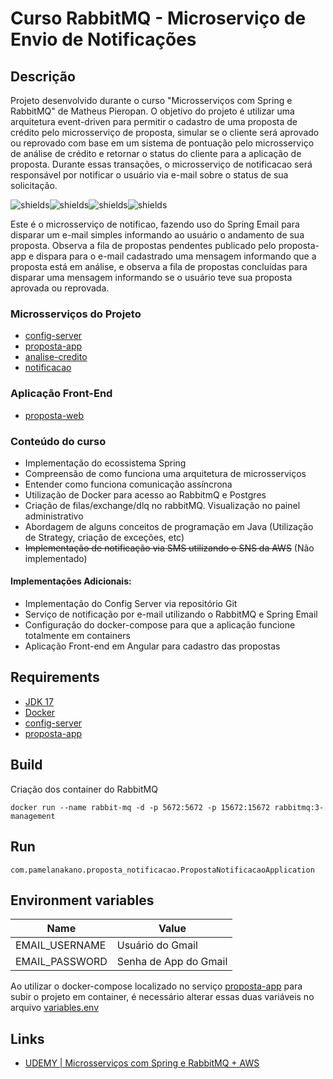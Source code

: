 # Curso RabbitMQ - Microserviço de Envio de Notificações

## Descrição
Projeto desenvolvido durante o curso "Microsserviços com Spring e RabbitMQ" de Matheus Pieropan. 
O objetivo do projeto é utilizar uma arquitetura event-driven para permitir o cadastro de uma proposta de crédito pelo microsserviço de proposta, simular se o cliente será aprovado ou reprovado com base em um sistema de pontuação pelo microsserviço de análise de crédito e retornar o status do cliente para a aplicação de proposta. Durante essas transações, o microsserviço de notificacao será responsável por notificar o usuário via e-mail sobre o status de sua solicitação. 

<p><img src="https://img.shields.io/badge/spring-%236DB33F.svg?style=for-the-badge&amp;logo=spring&amp;logoColor=white" alt="shields"><img src="https://img.shields.io/badge/postgres-%23316192.svg?style=for-the-badge&amp;logo=postgresql&amp;logoColor=white" alt="shields"><img src="https://img.shields.io/badge/docker-%230db7ed.svg?style=for-the-badge&amp;logo=docker&amp;logoColor=white" alt="shields"><img src="https://img.shields.io/badge/Rabbitmq-FF6600?style=for-the-badge&amp;logo=rabbitmq&amp;logoColor=white" alt="shields"></p>

Este é o microsserviço de notificao, fazendo uso do Spring Email para disparar um e-mail simples informando ao usuário o andamento de sua proposta. Observa a fila de propostas pendentes publicado pelo proposta-app e dispara para o e-mail cadastrado uma mensagem informando que a proposta está em análise, e observa a fila de propostas concluídas para disparar uma mensagem informando se o usuário teve sua proposta aprovada ou reprovada.

### Microsserviços do Projeto

- [config-server](https://github.com/pnakano/proposta-config)
- [proposta-app](https://github.com/pnakano/proposta-app)
- [analise-credito](https://github.com/pnakano/proposta-analisecredito)
- [notificacao](https://github.com/pnakano/proposta-notificacao)

### Aplicação Front-End
- [proposta-web](https://github.com/pnakano/proposta-web)

### Conteúdo do curso

- Implementação do ecossistema Spring
- Compreensão de como funciona uma arquitetura de microsserviços
- Entender como funciona comunicação assíncrona
- Utilização de Docker para acesso ao RabbitmQ e Postgres
- Criação de filas/exchange/dlq no rabbitMQ. Visualização no painel administrativo
- Abordagem de alguns conceitos de programação em Java (Utilização de Strategy, criação de exceções, etc)
- <s>Implementação de notificação via SMS utilizando o SNS da AWS</s> (Não implementado)

#### Implementações Adicionais:

- Implementação do Config Server via repositório Git
- Serviço de notificação por e-mail utilizando o RabbitMQ e Spring Email
- Configuração do docker-compose para que a aplicação funcione totalmente em containers
- Aplicação Front-end em Angular para cadastro das propostas

## Requirements

- [JDK 17](https://www.oracle.com/br/java/technologies/javase/jdk17-archive-downloads.html)
- [Docker](https://hub.docker.com/)
- [config-server](https://github.com/pnakano/proposta-config)
- [proposta-app](https://github.com/pnakano/proposta-app)

## Build

Criação dos container do RabbitMQ

```shell
docker run --name rabbit-mq -d -p 5672:5672 -p 15672:15672 rabbitmq:3-management
```

## Run

`com.pamelanakano.proposta_notificacao.PropostaNotificacaoApplication`

## Environment variables

| Name           | Value                 |
|----------------|---------------------  |
| EMAIL_USERNAME | Usuário do Gmail      |
| EMAIL_PASSWORD | Senha de App do Gmail | 

Ao utilizar o docker-compose localizado no serviço [proposta-app](https://github.com/pnakano/proposta-app) para subir o projeto em container, é necessário alterar essas duas variáveis no arquivo [variables.env](https://github.com/pnakano/proposta-app/blob/master/variables.env)

## Links

* [UDEMY | Microsserviços com Spring e RabbitMQ + AWS](https://www.udemy.com/course/microsservicos-com-spring-e-rabbitmq-aws/)
